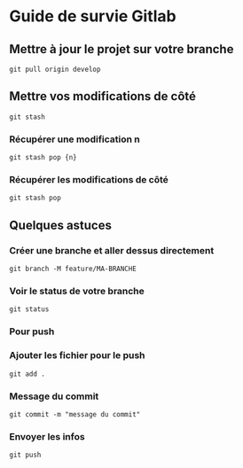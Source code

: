 # Guide de survie Gitlab

## Mettre à jour le projet sur votre branche
``git pull origin develop``

## Mettre vos modifications de côté
``git stash``

### Récupérer une modification n
```git stash pop {n}```

### Récupérer les modifications de côté
``git stash pop``

## Quelques astuces
### Créer une branche et aller dessus directement
```git branch -M feature/MA-BRANCHE```

### Voir le status de votre branche
```git status```

### Pour push
### Ajouter les fichier pour le push
```git add .```

### Message du commit
```git commit -m "message du commit"```

### Envoyer les infos
```git push```
